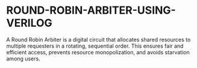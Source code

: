 # ROUND-ROBIN-ARBITER-USING-VERILOG
A Round Robin Arbiter is a digital circuit that allocates shared resources to multiple requesters in a rotating, sequential order. This ensures fair and efficient access, prevents resource monopolization, and avoids starvation among users.
